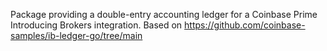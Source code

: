 Package providing a double-entry accounting ledger for a Coinbase Prime Introducing Brokers integration.
Based on
https://github.com/coinbase-samples/ib-ledger-go/tree/main